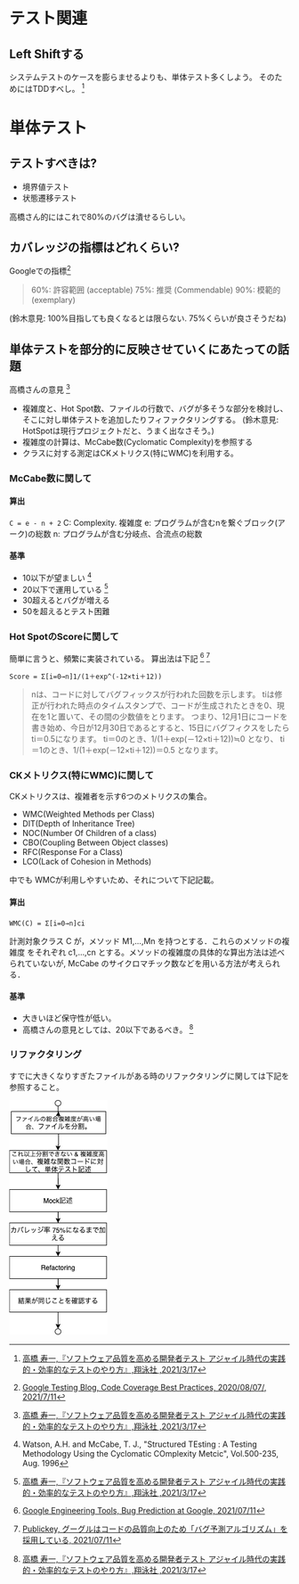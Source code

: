 
# テスト関連

## Left Shiftする
システムテストのケースを膨らませるよりも、単体テスト多くしよう。
そのためにはTDDすべし。 [^1]

# 単体テスト

## テストすべきは?

* 境界値テスト
* 状態遷移テスト

高橋さん的にはこれで80%のバグは潰せるらしい。

## カバレッジの指標はどれくらい?

Googleでの指標[^4]

> 60%: 許容範囲 (acceptable)
> 75%: 推奨 (Commendable)
> 90%: 模範的 (exemplary)

(鈴木意見: 100%目指しても良くなるとは限らない. 75%くらいが良さそうだね)

## 単体テストを部分的に反映させていくにあたっての話題
高橋さんの意見 [^1]
* 複雑度と、Hot Spot数、ファイルの行数で、バグが多そうな部分を検討し、そこに対し単体テストを追加したりフィファクタリングする。
(鈴木意見: HotSpotは現行プロジェクトだと、うまく出なさそう。)
* 複雑度の計算は、McCabe数(Cyclomatic Complexity)を参照する
* クラスに対する測定はCKメトリクス(特にWMC)を利用する。

### McCabe数に関して

#### 算出

`C = e - n + 2`
C: Complexity. 複雑度
e: プログラムが含むnを繋ぐブロック(アーク)の総数
n: プログラムが含む分岐点、合流点の総数

#### 基準

* 10以下が望ましい [^5]
* 20以下で運用している [^1]
* 30超えるとバグが増える
* 50を超えるとテスト困難

### Hot SpotのScoreに関して

簡単に言うと、頻繁に実装されている。
算出法は下記 [^2] [^3]

`Score = Σ[i=0→n]1/(1＋exp^(-12×ti＋12))`

> nは、コードに対してバグフィックスが行われた回数を示します。
> tiは修正が行われた時点のタイムスタンプで、コードが生成されたときを0、現在を1と置いて、その間の少数値をとります。
> つまり、12月1日にコードを書き始め、今日が12月30日であるとすると、15日にバグフィクスをしたらti＝0.5になります。
> ti＝0のとき、1/(1＋exp(－12×ti＋12))≒0 となり、
> ti＝1のとき、1/(1＋exp(－12×ti＋12))＝0.5 となります。

### CKメトリクス(特にWMC)に関して

CKメトリクスは、複雑者を示す6つのメトリクスの集合。
* WMC(Weighted Methods per Class)
* DIT(Depth of Inheritance Tree)
* NOC(Number Of Children of a class)
* CBO(Coupling Between Object classes)
* RFC(Response For a Class)
* LCO(Lack of Cohesion in Methods)

中でも WMCが利用しやすいため、それについて下記記載。

#### 算出

`WMC(C) = Σ[i=0→n]ci`

計測対象クラス C が，メソッド M1,…,Mn を持つとする．これらのメソッドの複雑度
をそれぞれ c1,…,cn とする。メソッドの複雑度の具体的な算出方法は述べられていないが, McCabe のサイクロマチック数などを用いる方法が考えられる．

#### 基準

* 大きいほど保守性が低い。
* 高橋さんの意見としては、20以下であるべき。 [^1]

### リファクタリング

すでに大きくなりすぎたファイルがある時のリファクタリングに関しては下記を参照すること。

<img src="./assets/how-refactoring.drawio.png" >






[^1]: [高橋 寿一,『ソフトウェア品質を高める開発者テスト アジャイル時代の実践的・効率的なテストのやり方』,翔泳社 ,2021/3/17](https://www.amazon.co.jp/dp/B08TBD3LSS/ref=dp-kindle-redirect?_encoding=UTF8&btkr=1)
[^2]: [Google Engineering Tools, Bug Prediction at Google, 2021/07/11](http://google-engtools.blogspot.com/2011/12/bug-prediction-at-google.html)
[^3]: [Publickey, グーグルはコードの品質向上のため「バグ予測アルゴリズム」を採用している, 2021/07/11](https://www.publickey1.jp/blog/11/post_193.html)
[^4]: [Google Testing Blog, Code Coverage Best Practices, 2020/08/07/, 2021/7/11](https://testing.googleblog.com/2020/08/code-coverage-best-practices.html)
[^5]: Watson, A.H. and McCabe, T. J., "Structured TEsting : A Testing Methodology Using the Cyclomatic COmplexity Metcic", Vol.500-235, Aug. 1996



